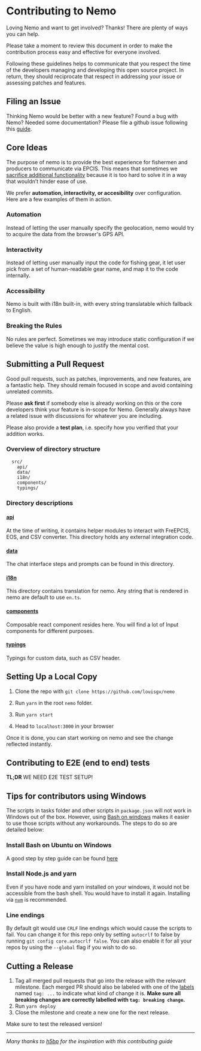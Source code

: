 # Contributing to Nemo

Loving Nemo and want to get involved? Thanks! There are plenty of ways you can help.

Please take a moment to review this document in order to make the contribution process easy and effective for everyone involved.

Following these guidelines helps to communicate that you respect the time of the developers managing and developing this open source project. In return, they should reciprocate that respect in addressing your issue or assessing patches and features.

## Filing an Issue

Thinking Nemo would be better with a new feature? Found a bug with Nemo? Needed some documentation? Please file a github issue following this [guide](https://guides.github.com/features/issues/).

## Core Ideas

The purpose of nemo is to provide the best experience for fishermen and producers to communicate via EPCIS. This means that sometimes we [sacrifice additional functionality](https://gettingreal.37signals.com/ch05_Half_Not_Half_Assed.php) because it is too hard to solve it in a way that wouldn’t hinder ease of use.

We prefer **automation, interactivity, or accesibility** over configuration.
Here are a few examples of them in action.

### Automation

Instead of letting the user manually specify the geolocation, nemo would try to acquire the data from the browser's GPS API.

### Interactivity

Instead of letting user manually input the code for fishing gear, it let user pick from a set of human-readable gear name, and map it to the code internally.

### Accessibility

Nemo is built with i18n built-in, with every string translatable which fallback to English.

### Breaking the Rules

No rules are perfect. Sometimes we may introduce static configuration if we believe the value is high enough to justify the mental cost.

## Submitting a Pull Request

Good pull requests, such as patches, improvements, and new features, are a fantastic help. They should remain focused in scope and avoid containing unrelated commits.

Please **ask first** if somebody else is already working on this or the core developers think your feature is in-scope for Nemo. Generally always have a related issue with discussions for whatever you are including.

Please also provide a **test plan**, i.e. specify how you verified that your addition works.

### Overview of directory structure

```
  src/
    api/
    data/
    i18n/
    components/
    typings/
```

### Directory descriptions

#### [api](https://github.com/louisgv/nemo/tree/master/src/api)

At the time of writing, it contains helper modules to interact with FreEPCIS, EOS, and CSV converter. This directory holds any external integration code.

#### [data](https://github.com/louisgv/nemo/tree/master/src/data)

The chat interface steps and prompts can be found in this directory.

#### [i18n](https://github.com/louisgv/nemo/tree/master/src/i18n)

This directory contains translation for nemo. Any string that is rendered in nemo are default to use `en.ts`. 

#### [components](https://github.com/louisgv/nemo/tree/master/src/components)

Composable react component resides here. You will find a lot of Input components for different purposes.

#### [typings](https://github.com/louisgv/nemo/tree/master/src/typings)

Typings for custom data, such as CSV header.

## Setting Up a Local Copy

1. Clone the repo with `git clone https://github.com/louisgv/nemo`

2. Run `yarn` in the root `nemo` folder.

3. Run `yarn start`

4. Head to `localhost:3000` in your browser

Once it is done, you can start working on nemo and see the change reflected instantly.

## Contributing to E2E (end to end) tests

**TL;DR** WE NEED E2E TEST SETUP!

## Tips for contributors using Windows

The scripts in tasks folder and other scripts in `package.json` will not work in Windows out of the box. However, using [Bash on windows](https://msdn.microsoft.com/en-us/commandline/wsl/about) makes it easier to use those scripts without any workarounds. The steps to do so are detailed below:

### Install Bash on Ubuntu on Windows

A good step by step guide can be found [here](https://www.howtogeek.com/249966/how-to-install-and-use-the-linux-bash-shell-on-windows-10/)

### Install Node.js and yarn

Even if you have node and yarn installed on your windows, it would not be accessible from the bash shell. You would have to install it again. Installing via [`nvm`](https://github.com/creationix/nvm#install-script) is recommended.

### Line endings

By default git would use `CRLF` line endings which would cause the scripts to fail. You can change it for this repo only by setting `autocrlf` to false by running `git config core.autocrlf false`. You can also enable it for all your repos by using the `--global` flag if you wish to do so.

## Cutting a Release

1. Tag all merged pull requests that go into the release with the relevant milestone. Each merged PR should also be labeled with one of the [labels](https://github.com/louisgv/nemo/labels) named `tag: ...` to indicate what kind of change it is. **Make sure all breaking changes are correctly labelled with `tag: breaking change`.**
2. Run `yarn deploy`
3. Close the milestone and create a new one for the next release.

Make sure to test the released version!

---

_Many thanks to [h5bp](https://github.com/h5bp/html5-boilerplate/blob/master/.github/CONTRIBUTING.md) for the inspiration with this contributing guide_

